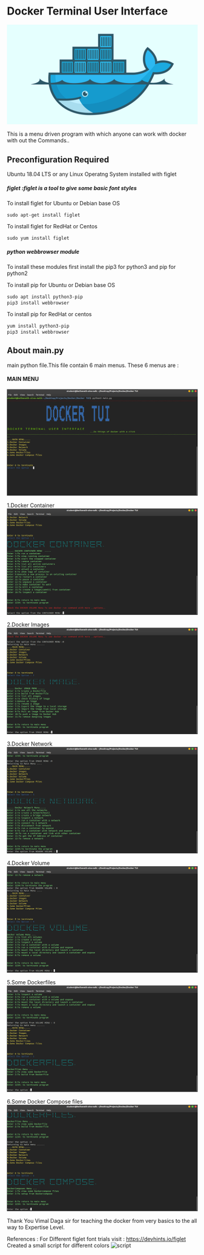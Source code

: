 # Docker Terminal User Interface 
![DOcker](/images/docker.jpg?raw=true "Docker")

This is a menu driven program with which anyone can work with docker with out the Commands.. 

## Preconfiguration Required 
  Ubuntu 18.04 LTS or any Linux Operatng System installed with figlet 

##### figlet :figlet is a tool to give some basic font styles 

To install figlet for Ubuntu or Debian base OS 
```
sudo apt-get install figlet
```
To install figlet for RedHat or Centos
```
sudo yum install figlet
```

##### python webbrowser module

To install these modules first install the pip3 for python3 and pip for python2

To install pip for Ubuntu or Debian base OS 
```
sudo apt install python3-pip
pip3 install webbrowser 
```
To install pip for RedHat or centos  
```
yum install python3-pip
pip3 install webbrowser
```

## About main.py

main python file.This file contain 6 main menus. These 6 menus are :
#### MAIN MENU
![main menu](/images/0.Main_Menu.png?raw=true) 

1.Docker Container
![Docker Container](images/1.Container_Menu.png?raw=true)

2.Docker Images
![Docker Images](images/2.Image_Menu.png?raw=true)

3.Docker Network
![Docker Network](images/3.Network_Menu.png?raw=true)

4.Docker Volume
![Docker Volume](images/4.Volume_Menu.png?raw=true)

5.Some Dockerfiles
![Dockerfiles](images/5.Dockerfiles_Menu.png?raw=true)

6.Some Docker Compose files
![Docker compose](images/6.DockerCompose_Menu.png?raw=true)



Thank You Vimal Daga sir for teaching the docker from very basics to the all way to Expertise Level.

References :
For Different figlet font trials visit : https://devhints.io/figlet
Created a small script for different colors 
![script](images/tput_setaf.png?raw=true)
